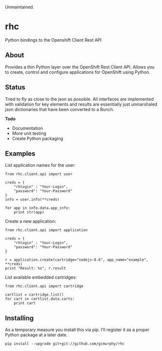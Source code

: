 
Unmaintained. 


rhc
==================================
Python bindings to the  Openshift Client Rest API 

About
-----

Provides a thin Python layer over the OpenShift 
Rest Client API.  Allows you to create, control 
and configure applications for OpenShift using 
Python. 

Status
------

Tried to fly as close to the json as possible. 
All interfaces are implemented with validation for 
key elements and results are essentially just unmarshaled
json dictionaries that have been converted to a Bunch. 

__Todo__
 * Documentation 
 * More unit testing 
 * Create Python packaging

Examples
-----
    
List application names for the user:

    from rhc.client.api import user 

    creds = { 
        "rhlogin" : "Your-Login", 
        "password": "Your-Password" 
    }
    info = user.info(**creds)

    for app in info.data.app_info:
        print str(app)


Create a new application:

    from rhc.client.api import application

    creds = { 
        "rhlogin" : "Your-Login", 
        "password": "Your-Password"
    }

    r = application.create(cartridge="nodejs-0.6", app_name="example", **creds)
    print "Result: %s", r.result


List available embedded cartridges: 
    
    from rhc.client.api import cartridge

    cartlist = cartridge.list()
    for cart in cartlist.data.carts: 
        print cart
        
Installing
----------

As a temporary measure you install this via pip. I'll register it 
as a proper Python package at a later date. 
    
    pip install --upgrade git+git://github.com/gcmurphy/rhc



